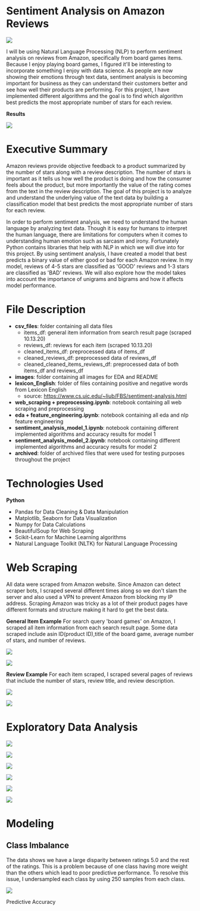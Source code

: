 # Sentiment Analysis on Amazon Reviews

![](https://github.com/ttam37/dsc-capstone-project-v2-onl01-dtsc-ft-052620/blob/master/images/Amazon-5-Star-Review-Illustration.jpg)

I will be using Natural Language Processing (NLP) to perform sentiment analysis on reviews from Amazon, specifically from board games items. Because I enjoy playing board games, I figured it'll be interesting to incorporate something I enjoy with data science. As people are now showing their emotions through text data, sentiment analysis is becoming important for business as they can understand their customers better and see how well their products are performing. For this project, I have implemented different algorithms and the goal is to find which algorithm best predicts the most appropriate number of stars for each review.

**Results**

![](https://github.com/ttam37/dsc-mod-4-project-v2-1-onl01-dtsc-ft-052620/blob/master/images/Content-based-filtering-vs-Collaborative-filtering-Source.png)

# Executive Summary

Amazon reviews provide objective feedback to a product summarized by the number of stars along with a review description. The number of stars is important as it tells us how well the product is doing and how the consumer feels about the product, but more importantly the value of the rating comes from the text in the review description. The goal of this project is to analyze and understand the underlying value of the text data by building a classification model that best predicts the most appropriate number of stars for each review.

In order to perform sentiment analysis, we need to understand the human language by analyzing text data. Though it is easy for humans to interpret the human language, there are limitations for computers when it comes to understanding human emotion such as sarcasm and irony. Fortunately Python contains libraries that help with NLP in which we will dive into for this project. By using sentiment analysis, I have created a model that best predicts a binary value of either good or bad for each Amazon review. In my model, reviews of 4-5 stars are classified as 'GOOD' reviews and 1-3 stars are classified as 'BAD' reviews. We will also explore how the model takes into account the importance of unigrams and bigrams and how it affects model performance.


# File Description

* **csv_files**: folder containing all data files
    * items_df: general item information from search result page (scraped 10.13.20)
    * reviews_df: reviews for each item (scraped 10.13.20)
    * cleaned_items_df: preprocessed data of items_df
    * cleaned_reviews_df: preprocessed data of reviews_df
    * cleaned_cleaned_items_reviews_df: preprocessed data of both items_df and reviews_df
* **images**: folder containing all images for EDA and README
* **lexicon_English**: folder of files containing positive and negative words from Lexicon English
    * source: https://www.cs.uic.edu/~liub/FBS/sentiment-analysis.html
* **web_scraping + preprocessing.ipynb**: notebook containing all web scraping and preprocessing
* **eda + feature_engineering.ipynb**: notebook containing all eda and nlp feature engineering
* **sentiment_analysis_model_1.ipynb**: notebook containing different implemented algorithms and accuracy results for model 1
* **sentiment_analysis_model_2.ipynb**: notebook containing different implemented algorithms and accuracy results for model 2
* **archived**: folder of archived files that were used for testing purposes throughout the project


# Technologies Used

**Python**
* Pandas for Data Cleaning & Data Manipulation
* Matplotlib, Seaborn for Data Visualization
* Numpy for Data Calculations
* BeautifulSoup for Web Scraping
* Scikit-Learn for Machine Learning algorithms
* Natural Language Toolkit (NLTK) for Natural Language Processing


# Web Scraping

All data were scraped from Amazon website. Since Amazon can detect scraper bots, I scraped several different times along so we don't slam the server and also used a VPN to prevent Amazon from blocking my IP address. Scraping Amazon was tricky as a lot of their product pages have different formats and structure making it hard to get the best data.

**General Item Example**
For search query 'board games' on Amazon, I scraped all item information from each search result page. Some data scraped include asin ID(product ID),title of the board game, average number of stars, and number of reviews.

![](https://github.com/ttam37/dsc-capstone-project-v2-onl01-dtsc-ft-052620/blob/master/images/general_item_data_from_search_page_screenshot.png)

![](https://github.com/ttam37/dsc-capstone-project-v2-onl01-dtsc-ft-052620/blob/master/images/items_dataframe_screenshot.png)

**Review Example**
For each item scraped, I scraped several pages of reviews that include the number of stars, review title, and review description.

![](https://github.com/ttam37/dsc-capstone-project-v2-onl01-dtsc-ft-052620/blob/master/images/example_review_screenshot.png)

![](https://github.com/ttam37/dsc-capstone-project-v2-onl01-dtsc-ft-052620/blob/master/images/reviews_dataframe_screenshot.png)


# Exploratory Data Analysis

![](https://github.com/ttam37/dsc-capstone-project-v2-onl01-dtsc-ft-052620/blob/master/images/count_of_user_ratings.png)

![](https://github.com/ttam37/dsc-capstone-project-v2-onl01-dtsc-ft-052620/blob/master/images/scatter_plot_avg_rating_and_price.png)

![](https://github.com/ttam37/dsc-capstone-project-v2-onl01-dtsc-ft-052620/blob/master/images/bar_plot_most_common_words_in_reviews.png)

![](https://github.com/ttam37/dsc-capstone-project-v2-onl01-dtsc-ft-052620/blob/master/images/wordcloud_most_common_words_in_reviews.png)

![](https://github.com/ttam37/dsc-capstone-project-v2-onl01-dtsc-ft-052620/blob/master/images/bar_plot_most_common_bigrams_in_reviews.png)

![](https://github.com/ttam37/dsc-capstone-project-v2-onl01-dtsc-ft-052620/blob/master/images/bar_plot_most_common_positive_negative_words_in_reviews.png)


# Modeling

## Class Imbalance

The data shows we have a large disparity between ratings 5.0 and the rest of the ratings. This is a problem because of one class having more weight than the others which lead to poor predictive performance. To resolve this issue, I undersampled each class by using 250 samples from each class.

![](https://github.com/ttam37/dsc-capstone-project-v2-onl01-dtsc-ft-052620/blob/master/images/count_of_user_rating_undersampled.png)

Predictive Accuracy




